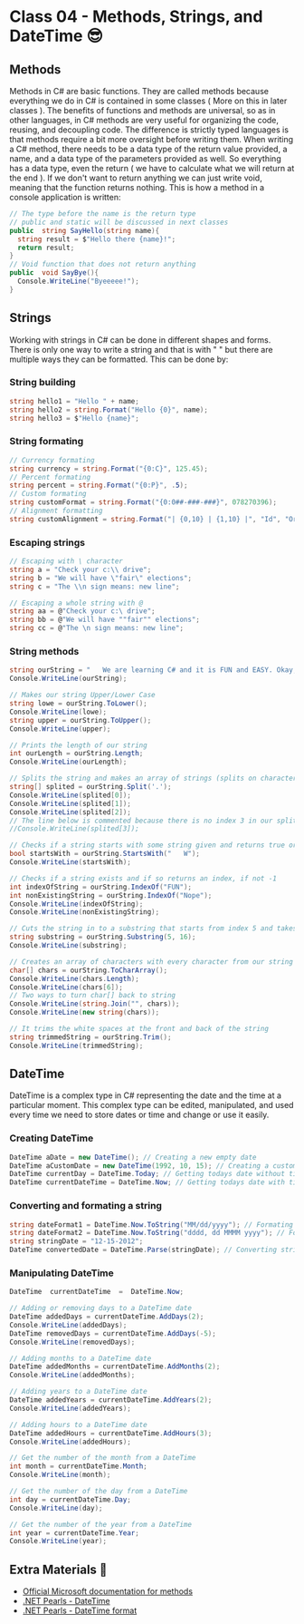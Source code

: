 # Class 04 - Methods, Strings, and DateTime 😎

## Methods

Methods in C# are basic functions. They are called methods because everything we do in C# is contained in some classes ( More on this in later classes ). The benefits of functions and methods are universal, so as in other languages, in C# methods are very useful for organizing the code, reusing, and decoupling code. The difference is strictly typed languages is that methods require a bit more oversight before writing them. When writing a C# method, there needs to be a data type of the return value provided, a name, and a data type of the parameters provided as well. So everything has a data type, even the return ( we have to calculate what we will return at the end ). If we don't want to return anything we can just write void, meaning that the function returns nothing. This is how a method in a console application is written:

```csharp
// The type before the name is the return type
// public and static will be discussed in next classes
public  string SayHello(string name){
  string result = $"Hello there {name}!";
  return result;
}
// Void function that does not return anything
public  void SayBye(){
  Console.WriteLine("Byeeeee!");
}
```

## Strings

Working with strings in C# can be done in different shapes and forms. There is only one way to write a string and that is with " " but there are multiple ways they can be formatted. This can be done by:

### String building

```csharp
string hello1 = "Hello " + name;
string hello2 = string.Format("Hello {0}", name);
string hello3 = $"Hello {name}";
```

### String formating

```csharp
// Currency formating
string currency = string.Format("{0:C}", 125.45); 
// Percent formating
string percent = string.Format("{0:P}", .5); 
// Custom formating
string customFormat = string.Format("{0:0##-###-###}", 078270396); 
// Alignment formatting
string customAlignment = string.Format("| {0,10} | {1,10} |", "Id", "Order"); 
```

### Escaping strings

```csharp
// Escaping with \ character
string a = "Check your c:\\ drive";
string b = "We will have \"fair\" elections";
string c = "The \\n sign means: new line";

// Escaping a whole string with @
string aa = @"Check your c:\ drive";
string bb = @"We will have ""fair"" elections";
string cc = @"The \n sign means: new line";
```

### String methods

```csharp
string ourString = "   We are learning C# and it is FUN and EASY. Okay, maybe just FUN.    ";
Console.WriteLine(ourString);

// Makes our string Upper/Lower Case
string lowe = ourString.ToLower();
Console.WriteLine(lowe);
string upper = ourString.ToUpper();
Console.WriteLine(upper);

// Prints the length of our string
int ourLength = ourString.Length;
Console.WriteLine(ourLength);

// Splits the string and makes an array of strings (splits on character selected)
string[] splited = ourString.Split('.');
Console.WriteLine(splited[0]);
Console.WriteLine(splited[1]);
Console.WriteLine(splited[2]);
// The line below is commented because there is no index 3 in our splited array
//Console.WriteLine(splited[3]);

// Checks if a string starts with some string given and returns true or false
bool startsWith = ourString.StartsWith("   W");
Console.WriteLine(startsWith);

// Checks if a string exists and if so returns an index, if not -1
int indexOfString = ourString.IndexOf("FUN");
int nonExistingString = ourString.IndexOf("Nope");
Console.WriteLine(indexOfString);
Console.WriteLine(nonExistingString);

// Cuts the string in to a substring that starts from index 5 and takes the next 16 characters
string substring = ourString.Substring(5, 16);
Console.WriteLine(substring);

// Creates an array of characters with every character from our string
char[] chars = ourString.ToCharArray();
Console.WriteLine(chars.Length);
Console.WriteLine(chars[6]);
// Two ways to turn char[] back to string
Console.WriteLine(string.Join("", chars));
Console.WriteLine(new string(chars));

// It trims the white spaces at the front and back of the string
string trimmedString = ourString.Trim();
Console.WriteLine(trimmedString);
```

## DateTime

DateTime is a complex type in C# representing the date and the time at a particular moment. This complex type can be edited, manipulated, and used every time we need to store dates or time and change or use it easily.

### Creating DateTime

```csharp
DateTime aDate = new DateTime(); // Creating a new empty date
DateTime aCustomDate = new DateTime(1992, 10, 15); // Creating a custom date
DateTime currentDay = DateTime.Today; // Getting todays date without time
DateTime currentDateTime = DateTime.Now; // Getting todays date with time
```

### Converting and formating a string

```csharp
string dateFormat1 = DateTime.Now.ToString("MM/dd/yyyy"); // Formating date to string
string dateFormat2 = DateTime.Now.ToString("dddd, dd MMMM yyyy"); // Formating date to string
string stringDate = "12-15-2012"; 
DateTime convertedDate = DateTime.Parse(stringDate); // Converting string to date
```

### Manipulating DateTime

```csharp
DateTime  currentDateTime  =  DateTime.Now;

// Adding or removing days to a DateTime date
DateTime addedDays = currentDateTime.AddDays(2);
Console.WriteLine(addedDays);
DateTime removedDays = currentDateTime.AddDays(-5);
Console.WriteLine(removedDays);

// Adding months to a DateTime date
DateTime addedMonths = currentDateTime.AddMonths(2);
Console.WriteLine(addedMonths);

// Adding years to a DateTime date
DateTime addedYears = currentDateTime.AddYears(2);
Console.WriteLine(addedYears);

// Adding hours to a DateTime date
DateTime addedHours = currentDateTime.AddHours(3);
Console.WriteLine(addedHours);

// Get the number of the month from a DateTime
int month = currentDateTime.Month;
Console.WriteLine(month);

// Get the number of the day from a DateTime
int day = currentDateTime.Day;
Console.WriteLine(day);

// Get the number of the year from a DateTime
int year = currentDateTime.Year;
Console.WriteLine(year);
```

## Extra Materials 📘

* [Official Microsoft documentation for methods](https://docs.microsoft.com/en-us/dotnet/csharp/methods)
* [.NET Pearls - DateTime](https://www.dotnetperls.com/datetime)
* [.NET Pearls - DateTime format](https://www.dotnetperls.com/datetime-format)
